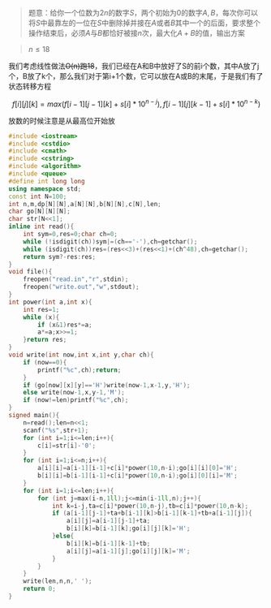 <!--more-->

>题意：给你一个位数为$2n$的数字$S$，两个初始为$0$的数字$A,B$，每次你可以将$S$中最靠左的一位在$S$中删除掉并接在$A$或者$B$其中一个的后面，要求整个操作结束后，必须$A$与$B$都恰好被接$n$次，最大化$A+B$的值，输出方案

>$n\leq 18$

我们考虑线性做法~~O(n)跑18~~，我们已经在A和B中放好了S的前i个数，其中A放了j个，B放了k个，那么我们对于第i+1个数，它可以放在A或B的末尾，于是我们有了状态转移方程

$$f[i][j][k]=max(f[i-1][j-1][k]+s[i]*10^{n-j}),f[i-1][j][k-1]+s[i]*10^{n-k})$$

放数的时候注意是从最高位开始放


```cpp
#include <iostream>
#include <cstdio>
#include <cmath>
#include <cstring>
#include <algorithm>
#include <queue>
#define int long long
using namespace std;
const int N=100;
int n,m,dp[N][N],a[N][N],b[N][N],c[N],len;
char go[N][N][N];
char str[N<<1];
inline int read(){
    int sym=0,res=0;char ch=0;
    while (!isdigit(ch))sym|=(ch=='-'),ch=getchar();
    while (isdigit(ch))res=(res<<3)+(res<<1)+(ch^48),ch=getchar();
    return sym?-res:res;
}
void file(){
    freopen("read.in","r",stdin);
    freopen("write.out","w",stdout);
}
int power(int a,int x){
    int res=1;
    while (x){
        if (x&1)res*=a;
        a*=a;x>>=1;
    }return res;
}
void write(int now,int x,int y,char ch){
    if (now==0){
        printf("%c",ch);return;
    }
    if (go[now][x][y]=='H')write(now-1,x-1,y,'H');
    else write(now-1,x,y-1,'M');
    if (now!=len)printf("%c",ch);
}
signed main(){
    n=read();len=n<<1;
    scanf("%s",str+1);
    for (int i=1;i<=len;i++){
        c[i]=str[i]-'0';
    }
    for (int i=1;i<=n;i++){
        a[i][i]=a[i-1][i-1]+c[i]*power(10,n-i);go[i][i][0]='H';
        b[i][i]=b[i-1][i-1]+c[i]*power(10,n-i);go[i][0][i]='M';
    }
    for (int i=1;i<=len;i++){
        for (int j=max(i-n,1ll);j<=min(i-1ll,n);j++){
            int k=i-j,ta=c[i]*power(10,n-j),tb=c[i]*power(10,n-k);
            if (a[i-1][j-1]+ta+b[i-1][k]>b[i-1][k-1]+tb+a[i-1][j]){
                a[i][j]=a[i-1][j-1]+ta;
                b[i][k]=b[i-1][k];go[i][j][k]='H';
            }else{
                b[i][k]=b[i-1][k-1]+tb;
                a[i][j]=a[i-1][j];go[i][j][k]='M';
            }
        }
    }
    write(len,n,n,' ');
    return 0;
}
```
